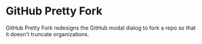 # GitHub Pretty Fork

GitHub Pretty Fork redesigns the GitHub modal dialog to fork a repo so that it doesn't truncate organizations.
